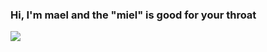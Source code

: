 ### Hi, I'm mael and the "miel" is good for your throat
<img src="https://www.radiofrance.fr/s3/cruiser-production/2023/01/606aa74e-36fa-4a48-bf13-bd3239950f58/560x315_miel.jpg"></img>
<!--
**maelemiel/maelemiel** is a ✨ _special_ ✨ repository because its `README.md` (this file) appears on your GitHub profile.

Here are some ideas to get you started:

- 🔭 I’m currently working on ...
- 🌱 I’m currently learning ...
- 👯 I’m looking to collaborate on ...
- 🤔 I’m looking for help with ...
- 💬 Ask me about ...
- 📫 How to reach me: ...
- 😄 Pronouns: ...
- ⚡ Fun fact: ...
-->
